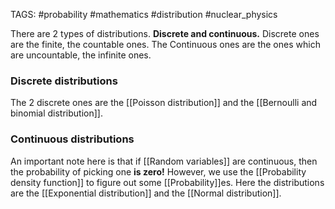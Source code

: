 TAGS: #probability #mathematics #distribution #nuclear_physics 

There are 2 types of distributions. **Discrete and continuous.** Discrete ones are the finite, the countable ones. The Continuous ones are the ones which are uncountable, the infinite ones. 

### Discrete distributions
The 2 discrete ones are the [[Poisson distribution]] and the [[Bernoulli and binomial distribution]].

### Continuous distributions
An important note here is that if [[Random variables]] are continuous, then the probability of picking one **is zero!** However, we use the [[Probability density function]] to figure out some [[Probability]]es. Here the distributions are the [[Exponential distribution]] and the [[Normal distribution]].

